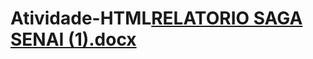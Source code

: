 # Atividade-HTML[RELATORIO SAGA SENAI (1).docx](https://github.com/user-attachments/files/16984754/RELATORIO.SAGA.SENAI.1.docx)
